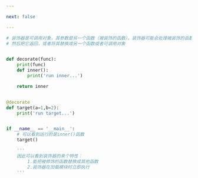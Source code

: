 ```yaml
---

next: false

---
```




<BlogInfo id="800" title="1.装饰器" author="白日梦想猿" pv=0 read_times=0 pre_cost_time="0分19秒" category="函数装饰器和闭包" tag_list="['函数装饰器和闭包']" create_time="2022.03.11 19:53:53" update_time="2022.03.11 20:02:43" />

```python
# 装饰器是可调用对象，其参数是另一个函数（被装饰的函数）。装饰器可能会处理被装饰的函数，
# 然后把它返回，或者将其替换成另一个函数或者可调用对象


def decorate(func):
    print(func)
    def inner():
        print('run inner...')

    return inner


@decorate
def target(a=1,b=2):
    print('run target...')


if __name__ == '__main__':
    # 可以看到运行的是inner()函数
    target()

    '''
    因此可以看到装饰器的来个特性：
        1.能把被修饰的函数替换成其他函数
        2.装饰器在加载模块时立即执行
    '''

```



<ActionBox />

